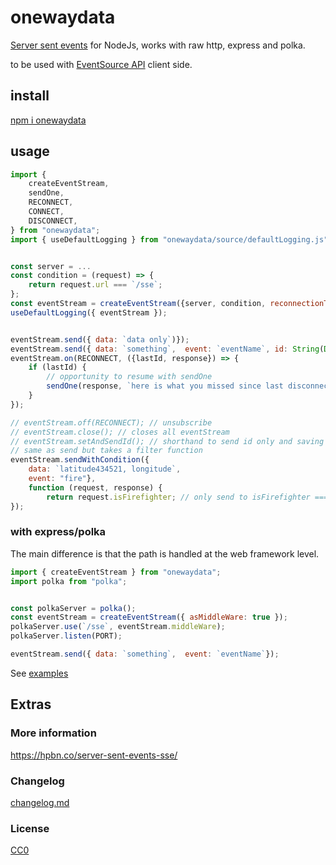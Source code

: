# onewaydata

[Server sent events](https://html.spec.whatwg.org/multipage/server-sent-events.html#server-sent-events) for NodeJs, works with raw http, express and polka.

to be used with [EventSource API](https://developer.mozilla.org/en-US/docs/Web/API/EventSource/EventSource) client side.



## install

[npm i onewaydata](https://https://www.npmjs.com/package/onewaydata)

## usage

```js
import { 
    createEventStream,
    sendOne,
    RECONNECT,
    CONNECT,
    DISCONNECT,
} from "onewaydata";
import { useDefaultLogging } from "onewaydata/source/defaultLogging.js";


const server = ...
const condition = (request) => {
    return request.url === `/sse`;
};
const eventStream = createEventStream({server, condition, reconnectionTime: 5000 });
useDefaultLogging({ eventStream });


eventStream.send({ data: `data only`)});
eventStream.send({ data: `something`,  event: `eventName`, id: String(Date.now())});
eventStream.on(RECONNECT, ({lastId, response}) => {
    if (lastId) {
        // opportunity to resume with sendOne
        sendOne(response, `here is what you missed since last disconnection`);
    }
});

// eventStream.off(RECONNECT); // unsubscribe
// eventStream.close(); // closes all eventStream 
// eventStream.setAndSendId(); // shorthand to send id only and saving lastEventId
// same as send but takes a filter function 
eventStream.sendWithCondition({
    data: `latitude434521, longitude`,
    event: "fire"},
    function (request, response) {
        return request.isFirefighter; // only send to isFirefighter === true
});
```

### with express/polka

The main difference is that the path is handled at the web framework level.

```js
import { createEventStream } from "onewaydata";
import polka from "polka";


const polkaServer = polka();
const eventStream = createEventStream({ asMiddleWare: true });
polkaServer.use(`/sse`, eventStream.middleWare);
polkaServer.listen(PORT);

eventStream.send({ data: `something`,  event: `eventName`});
```

See [examples](./examples)


## Extras

### More information

https://hpbn.co/server-sent-events-sse/


### Changelog

[changelog.md](./changelog.md)

### License

[CC0](./license.txt)
